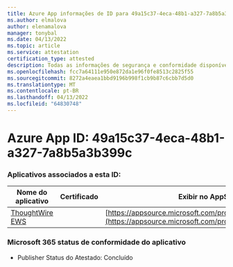 ```yaml
---
title: Azure App informações de ID para 49a15c37-4eca-48b1-a327-7a8b5a3b399c
ms.author: elmalova
author: elenamalova
manager: tonybal
ms.date: 04/13/2022
ms.topic: article
ms.service: attestation
certification_type: attested
description: Todas as informações de segurança e conformidade disponíveis para 49a15c37-4eca-48b1-a327-7a8b5a3b399c.
ms.openlocfilehash: fcc7a64111e950e872da1e96f0fe8513c2825f55
ms.sourcegitcommit: 8272a4eaea1bbd9196b998f1cb9b87c6cbb7d5d0
ms.translationtype: MT
ms.contentlocale: pt-BR
ms.lasthandoff: 04/13/2022
ms.locfileid: "64830748"
---
```

# <a name="azure-app-id-49a15c37-4eca-48b1-a327-7a8b5a3b399c"></a>Azure App ID: 49a15c37-4eca-48b1-a327-7a8b5a3b399c


### <a name="apps-associated-with-this-id"></a>Aplicativos associados a esta ID:
| **Nome do aplicativo** | **Certificado** | **Exibir no AppSource** |
|--------------|---------------|-----------------------|
| [ThoughtWire EWS](../forward/WA200003239.md) |  | [https://appsource.microsoft.com/product/office/WA200003239](https://appsource.microsoft.com/product/office/WA200003239) |

### <a name="microsoft-365-app-compliance-status"></a>Microsoft 365 status de conformidade do aplicativo
- Publisher Status do Atestado: Concluído
